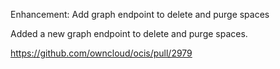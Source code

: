 Enhancement: Add graph endpoint to delete and purge spaces

Added a new graph endpoint to delete and purge spaces.

https://github.com/owncloud/ocis/pull/2979
